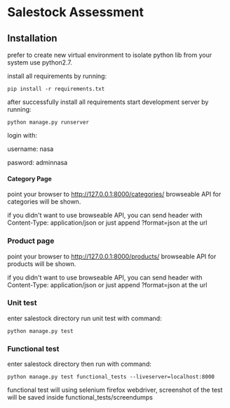 # Salestock Assessment
## Installation

prefer to create new virtual environment to isolate python lib from your system
use python2.7.

install all requirements by running:
```
pip install -r requirements.txt
```

after successfully install all requirements start development server by running:
```
python manage.py runserver
```
login with:

username: nasa

pasword: adminnasa

#### Category Page
point your browser to http://127.0.0.1:8000/categories/
browseable API for categories will be shown.

if you didn't want to use browseable API, you can send header with Content-Type: application/json or just append ?format=json at the url

### Product page
point your browser to http://127.0.0.1:8000/products/
browseable API for products will be shown.

if you didn't want to use browseable API, you can send header with Content-Type: application/json or just append ?format=json at the url

### Unit test
enter salestock directory
run unit test with command:
```
python manage.py test
```

### Functional test
enter salestock directory
then run with command:
```
python manage.py test functional_tests --liveserver=localhost:8000
```
functional test will using selenium firefox webdriver, screenshot of the test will be saved inside functional_tests/screendumps



